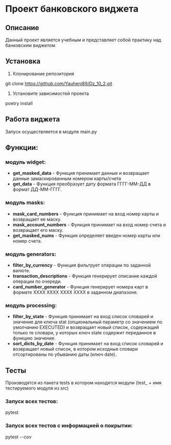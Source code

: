 # Проект банковского виджета

## Описание

Данный проект является учебным и представляет собой практику над банковским виджетом

## Установка

1. Клонирование репозитория 

git clone https://github.com/Yauheni89/Dz_10_2.git

1. Установите зависимостей проекта

poetry install


## Работа виджета
Запуск осуществляется в модуле main.py

## Функции:

### модуль widget:
- **get_masked_data** - Функция принимает данные и возвращает данные замаскированным номером карты/счета
- **get_data** - Функция преобразует дату формата ГГГГ-ММ-ДД в формат ДД-ММ-ГГГГ.

### модуль masks:
- **mask_card_numbers** - Функция принимает на вход номер карты и возвращает ее маску.
- **mask_account_numbers** - Функция принимает на вход номер счета и возвращает его маску.
- **get_masked_nums** - Функция определяет введен номер карты или номер счета.

### модуль generators:
- **filter_by_currency** - Функция фильтрует операции по заданной валюте.
- **transaction_descriptions** - Функция генерирует описание каждой операции по очереди.
- **card_number_generator** - Функция генерирует номера карт в формате XXXX XXXX XXXX XXXX в заданном диапазоне.

### модуль processing:
- **filter_by_state** - Функция принимает на вход список словарей и значение для ключа stat (опциональный параметр со значением по умолчанию EXECUTED) и возвращает новый список, содержащий только те словари, у которых ключ state содержит переданное в функцию значение.
- **sort_dicts_by_date** - Функция принимает на вход список словарей и возвращает новый список, в котором исходные словари отсортированы по убыванию даты (ключ date).
## Тесты
Производятся из пакета tests в котором находятся модули (test_ + имя тестируемого модуля из src)

### Запуск всех тестов:

pytest


### Запуск всех тестов c информацией о покрытии:

pytest --cov
